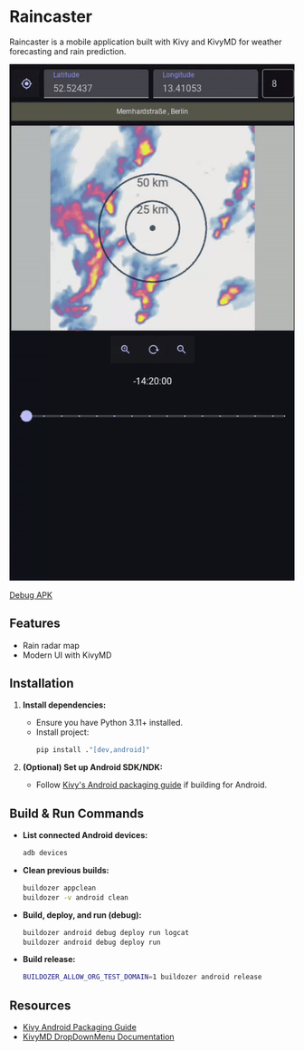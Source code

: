# Raincaster

Raincaster is a mobile application built with Kivy and KivyMD for weather forecasting and
rain prediction.

![app-demo.gif](app-demo.gif)

[Debug APK](https://drive.google.com/file/d/1Ty8BwSFkTP-wsREUnCLdG-clqsdrczP_/view?usp=sharing)

## Features

- Rain radar map
- Modern UI with KivyMD

## Installation

1. **Install dependencies:**
   - Ensure you have Python 3.11+ installed.
   - Install project:
     ```bash
     pip install ."[dev,android]"
     ```


2. **(Optional) Set up Android SDK/NDK:**
   - Follow [Kivy's Android packaging guide](https://kivy.org/doc/stable/guide/packaging-android.html#packaging-android) if building for Android.

## Build & Run Commands

- **List connected Android devices:**
  ```bash
  adb devices
  ```

- **Clean previous builds:**
  ```bash
  buildozer appclean
  buildozer -v android clean
  ```

- **Build, deploy, and run (debug):**
  ```bash
  buildozer android debug deploy run logcat
  buildozer android debug deploy run
  ```

- **Build release:**
  ```bash
  BUILDOZER_ALLOW_ORG_TEST_DOMAIN=1 buildozer android release
  ```

## Resources

- [Kivy Android Packaging Guide](https://kivy.org/doc/stable/guide/packaging-android.html#packaging-android)
- [KivyMD DropDownMenu Documentation](https://github.com/kivymd/KivyMD/wiki/Components-DropDownMenu)
